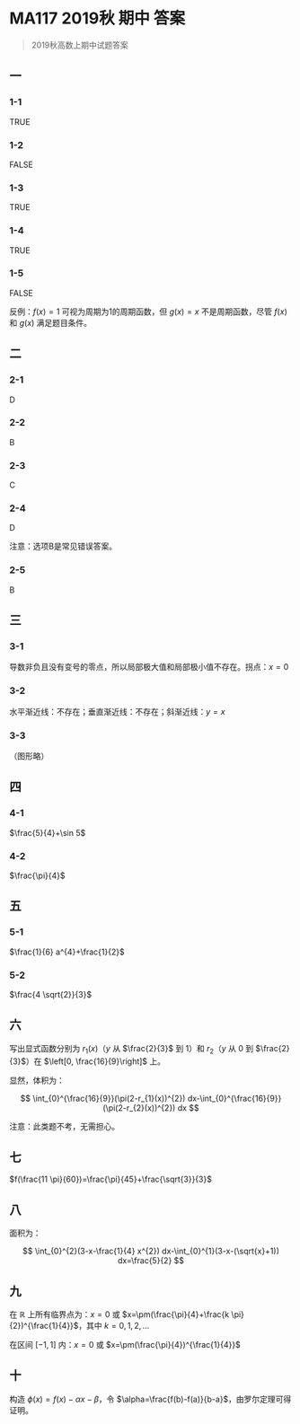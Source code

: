 # MA117 2019秋 期中 答案

> 2019秋高数上期中试题答案

## 一

### 1-1

TRUE

### 1-2

FALSE

### 1-3

TRUE

### 1-4

TRUE

### 1-5

FALSE

反例：$f(x)=1$ 可视为周期为1的周期函数，但 $g(x)=x$ 不是周期函数，尽管 $f(x)$ 和 $g(x)$ 满足题目条件。

## 二

### 2-1

D

### 2-2

B

### 2-3

C

### 2-4

D

注意：选项B是常见错误答案。

### 2-5

B

## 三

### 3-1

导数非负且没有变号的零点，所以局部极大值和局部极小值不存在。拐点：$x=0$

### 3-2

水平渐近线：不存在；垂直渐近线：不存在；斜渐近线：$y=x$

### 3-3

（图形略）

## 四

### 4-1

$\frac{5}{4}+\sin 5$

### 4-2

$\frac{\pi}{4}$

## 五

### 5-1

$\frac{1}{6} a^{4}+\frac{1}{2}$

### 5-2

$\frac{4 \sqrt{2}}{3}$

## 六

写出显式函数分别为 $r_{1}(x)$（$y$ 从 $\frac{2}{3}$ 到 $1$）和 $r_{2}$（$y$ 从 $0$ 到 $\frac{2}{3}$）在 $\left[0, \frac{16}{9}\right]$ 上。

显然，体积为：

$$
\int_{0}^{\frac{16}{9}}(\pi(2-r_{1}(x))^{2}) dx-\int_{0}^{\frac{16}{9}}(\pi(2-r_{2}(x))^{2}) dx
$$

注意：此类题不考，无需担心。

## 七

$f(\frac{11 \pi}{60})=\frac{\pi}{45}+\frac{\sqrt{3}}{3}$

## 八

面积为：

$$
\int_{0}^{2}(3-x-\frac{1}{4} x^{2}) dx-\int_{0}^{1}(3-x-(\sqrt{x}+1)) dx=\frac{5}{2}
$$

## 九

在 $\mathbb{R}$ 上所有临界点为：$x=0$ 或 $x=\pm(\frac{\pi}{4}+\frac{k \pi}{2})^{\frac{1}{4}}$，其中 $k=0,1,2,\ldots$

在区间 $[-1,1]$ 内：$x=0$ 或 $x=\pm(\frac{\pi}{4})^{\frac{1}{4}}$

## 十

构造 $\phi(x)=f(x)-\alpha x-\beta$，令 $\alpha=\frac{f(b)-f(a)}{b-a}$，由罗尔定理可得证明。
